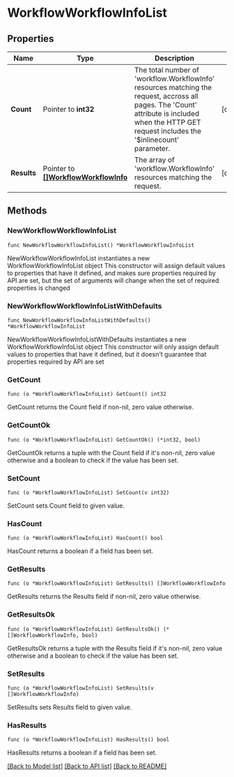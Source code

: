# WorkflowWorkflowInfoList

## Properties

Name | Type | Description | Notes
------------ | ------------- | ------------- | -------------
**Count** | Pointer to **int32** | The total number of &#39;workflow.WorkflowInfo&#39; resources matching the request, accross all pages. The &#39;Count&#39; attribute is included when the HTTP GET request includes the &#39;$inlinecount&#39; parameter. | [optional] 
**Results** | Pointer to [**[]WorkflowWorkflowInfo**](workflow.WorkflowInfo.md) | The array of &#39;workflow.WorkflowInfo&#39; resources matching the request. | [optional] 

## Methods

### NewWorkflowWorkflowInfoList

`func NewWorkflowWorkflowInfoList() *WorkflowWorkflowInfoList`

NewWorkflowWorkflowInfoList instantiates a new WorkflowWorkflowInfoList object
This constructor will assign default values to properties that have it defined,
and makes sure properties required by API are set, but the set of arguments
will change when the set of required properties is changed

### NewWorkflowWorkflowInfoListWithDefaults

`func NewWorkflowWorkflowInfoListWithDefaults() *WorkflowWorkflowInfoList`

NewWorkflowWorkflowInfoListWithDefaults instantiates a new WorkflowWorkflowInfoList object
This constructor will only assign default values to properties that have it defined,
but it doesn't guarantee that properties required by API are set

### GetCount

`func (o *WorkflowWorkflowInfoList) GetCount() int32`

GetCount returns the Count field if non-nil, zero value otherwise.

### GetCountOk

`func (o *WorkflowWorkflowInfoList) GetCountOk() (*int32, bool)`

GetCountOk returns a tuple with the Count field if it's non-nil, zero value otherwise
and a boolean to check if the value has been set.

### SetCount

`func (o *WorkflowWorkflowInfoList) SetCount(v int32)`

SetCount sets Count field to given value.

### HasCount

`func (o *WorkflowWorkflowInfoList) HasCount() bool`

HasCount returns a boolean if a field has been set.

### GetResults

`func (o *WorkflowWorkflowInfoList) GetResults() []WorkflowWorkflowInfo`

GetResults returns the Results field if non-nil, zero value otherwise.

### GetResultsOk

`func (o *WorkflowWorkflowInfoList) GetResultsOk() (*[]WorkflowWorkflowInfo, bool)`

GetResultsOk returns a tuple with the Results field if it's non-nil, zero value otherwise
and a boolean to check if the value has been set.

### SetResults

`func (o *WorkflowWorkflowInfoList) SetResults(v []WorkflowWorkflowInfo)`

SetResults sets Results field to given value.

### HasResults

`func (o *WorkflowWorkflowInfoList) HasResults() bool`

HasResults returns a boolean if a field has been set.


[[Back to Model list]](../README.md#documentation-for-models) [[Back to API list]](../README.md#documentation-for-api-endpoints) [[Back to README]](../README.md)



